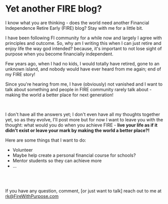 # Yet another FIRE blog?

I know what you are thinking - does the world need another Financial Independence Retire Early (FIRE) blog? Stay with me for a little bit.

I have been following FI community for a while now and largely I agree with principles and outcome. So, why am I writing this when I can just retire and enjoy life the way god intended? because, it's important to not lose sight of purpose when you become financially independent.


Few years ago, when I had no kids, I would totally have retired, gone to an unknown island, and nobody would have ever heard from me again; end of my FIRE story!

Since you're hearing from me, I have (obviously) not vanished and I want to talk about something and people in FIRE community rarely talk about - making the world a better place for next generation! 

<br> 

I don't have all the answers yet; I don't even have all my thoughts together yet, so as they evolve, I'll post more but for now I want to leave you with the thought: what would you do when you achieve FIRE - **live your life as if it didn't exist or leave your mark by making the world a better place?!**

Here are some things that I want to do:

- Volunteer
- Maybe help create a personal financial course for schools?
- Mentor students so they can achieve more 
- ...

<br><br> 














If you have any question, comment, [or just want to talk] reach out to me at rk@FireWithPurpose.com 





